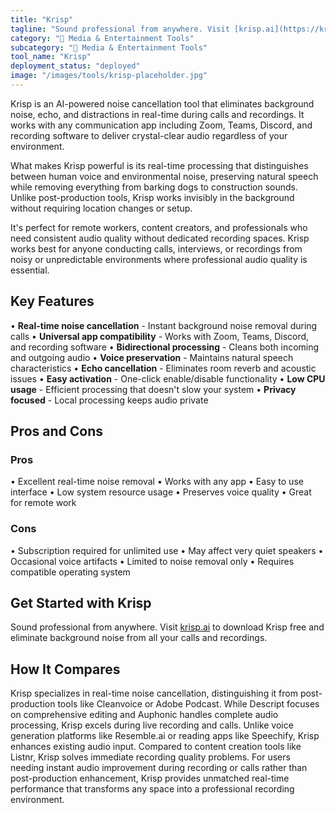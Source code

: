 ```yaml
---
title: "Krisp"
tagline: "Sound professional from anywhere. Visit [krisp.ai](https://krisp.ai) to download Krisp free and eliminate background noise from all your calls and rec..."
category: "🎵 Media & Entertainment Tools"
subcategory: "🎵 Media & Entertainment Tools"
tool_name: "Krisp"
deployment_status: "deployed"
image: "/images/tools/krisp-placeholder.jpg"
---
```

Krisp is an AI-powered noise cancellation tool that eliminates background noise, echo, and distractions in real-time during calls and recordings. It works with any communication app including Zoom, Teams, Discord, and recording software to deliver crystal-clear audio regardless of your environment.

What makes Krisp powerful is its real-time processing that distinguishes between human voice and environmental noise, preserving natural speech while removing everything from barking dogs to construction sounds. Unlike post-production tools, Krisp works invisibly in the background without requiring location changes or setup.

It's perfect for remote workers, content creators, and professionals who need consistent audio quality without dedicated recording spaces. Krisp works best for anyone conducting calls, interviews, or recordings from noisy or unpredictable environments where professional audio quality is essential.

## Key Features

• **Real-time noise cancellation** - Instant background noise removal during calls
• **Universal app compatibility** - Works with Zoom, Teams, Discord, and recording software
• **Bidirectional processing** - Cleans both incoming and outgoing audio
• **Voice preservation** - Maintains natural speech characteristics
• **Echo cancellation** - Eliminates room reverb and acoustic issues
• **Easy activation** - One-click enable/disable functionality
• **Low CPU usage** - Efficient processing that doesn't slow your system
• **Privacy focused** - Local processing keeps audio private

## Pros and Cons

### Pros
• Excellent real-time noise removal
• Works with any app
• Easy to use interface
• Low system resource usage
• Preserves voice quality
• Great for remote work

### Cons
• Subscription required for unlimited use
• May affect very quiet speakers
• Occasional voice artifacts
• Limited to noise removal only
• Requires compatible operating system

## Get Started with Krisp

Sound professional from anywhere. Visit [krisp.ai](https://krisp.ai) to download Krisp free and eliminate background noise from all your calls and recordings.

## How It Compares

Krisp specializes in real-time noise cancellation, distinguishing it from post-production tools like Cleanvoice or Adobe Podcast. While Descript focuses on comprehensive editing and Auphonic handles complete audio processing, Krisp excels during live recording and calls. Unlike voice generation platforms like Resemble.ai or reading apps like Speechify, Krisp enhances existing audio input. Compared to content creation tools like Listnr, Krisp solves immediate recording quality problems. For users needing instant audio improvement during recording or calls rather than post-production enhancement, Krisp provides unmatched real-time performance that transforms any space into a professional recording environment.